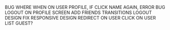 BUG WHERE WHEN ON USER PROFILE, IF CLICK NAME AGAIN, ERROR
BUG LOGOUT ON PROFILE SCREEN
ADD FRIENDS
TRANSITIONS
LOGOUT DESIGN
FIX RESPONSIVE DESIGN
REDIRECT ON USER CLICK ON USER LIST
GUEST?

